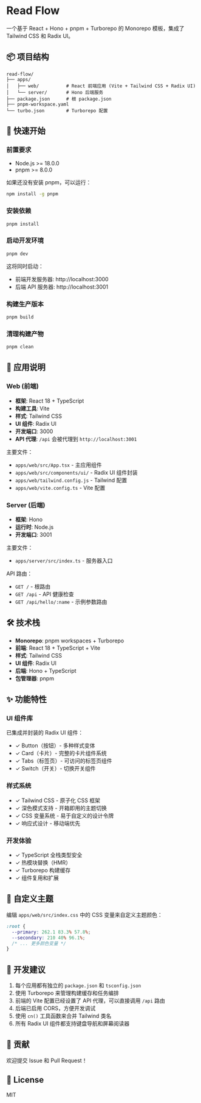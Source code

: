 # Read Flow

一个基于 React + Hono + pnpm + Turborepo 的 Monorepo 模板，集成了 Tailwind CSS 和 Radix UI。

## 📦 项目结构

```
read-flow/
├── apps/
│   ├── web/          # React 前端应用 (Vite + Tailwind CSS + Radix UI)
│   └── server/       # Hono 后端服务
├── package.json      # 根 package.json
├── pnpm-workspace.yaml
└── turbo.json        # Turborepo 配置
```

## 🚀 快速开始

### 前置要求

- Node.js >= 18.0.0
- pnpm >= 8.0.0

如果还没有安装 pnpm，可以运行：

```bash
npm install -g pnpm
```

### 安装依赖

```bash
pnpm install
```

### 启动开发环境

```bash
pnpm dev
```

这将同时启动：
- 前端开发服务器: http://localhost:3000
- 后端 API 服务器: http://localhost:3001

### 构建生产版本

```bash
pnpm build
```

### 清理构建产物

```bash
pnpm clean
```

## 📱 应用说明

### Web (前端)

- **框架**: React 18 + TypeScript
- **构建工具**: Vite
- **样式**: Tailwind CSS
- **UI 组件**: Radix UI
- **开发端口**: 3000
- **API 代理**: `/api` 会被代理到 `http://localhost:3001`

主要文件：
- `apps/web/src/App.tsx` - 主应用组件
- `apps/web/src/components/ui/` - Radix UI 组件封装
- `apps/web/tailwind.config.js` - Tailwind 配置
- `apps/web/vite.config.ts` - Vite 配置

### Server (后端)

- **框架**: Hono
- **运行时**: Node.js
- **开发端口**: 3001

主要文件：
- `apps/server/src/index.ts` - 服务器入口

API 路由：
- `GET /` - 根路由
- `GET /api` - API 健康检查
- `GET /api/hello/:name` - 示例参数路由

## 🛠️ 技术栈

- **Monorepo**: pnpm workspaces + Turborepo
- **前端**: React 18 + TypeScript + Vite
- **样式**: Tailwind CSS
- **UI 组件**: Radix UI
- **后端**: Hono + TypeScript
- **包管理器**: pnpm

## ✨ 功能特性

### UI 组件库

已集成并封装的 Radix UI 组件：
- ✓ Button（按钮）- 多种样式变体
- ✓ Card（卡片）- 完整的卡片组件系统
- ✓ Tabs（标签页）- 可访问的标签页组件
- ✓ Switch（开关）- 切换开关组件

### 样式系统

- ✓ Tailwind CSS - 原子化 CSS 框架
- ✓ 深色模式支持 - 开箱即用的主题切换
- ✓ CSS 变量系统 - 易于自定义的设计令牌
- ✓ 响应式设计 - 移动端优先

### 开发体验

- ✓ TypeScript 全栈类型安全
- ✓ 热模块替换（HMR）
- ✓ Turborepo 构建缓存
- ✓ 组件复用和扩展

## 🎨 自定义主题

编辑 `apps/web/src/index.css` 中的 CSS 变量来自定义主题颜色：

```css
:root {
  --primary: 262.1 83.3% 57.8%;
  --secondary: 210 40% 96.1%;
  /* ... 更多颜色变量 */
}
```

## 📝 开发建议

1. 每个应用都有独立的 `package.json` 和 `tsconfig.json`
2. 使用 Turborepo 来管理构建缓存和任务编排
3. 前端的 Vite 配置已经设置了 API 代理，可以直接调用 `/api` 路由
4. 后端已启用 CORS，方便开发调试
5. 使用 `cn()` 工具函数来合并 Tailwind 类名
6. 所有 Radix UI 组件都支持键盘导航和屏幕阅读器

## 🤝 贡献

欢迎提交 Issue 和 Pull Request！

## 📄 License

MIT
